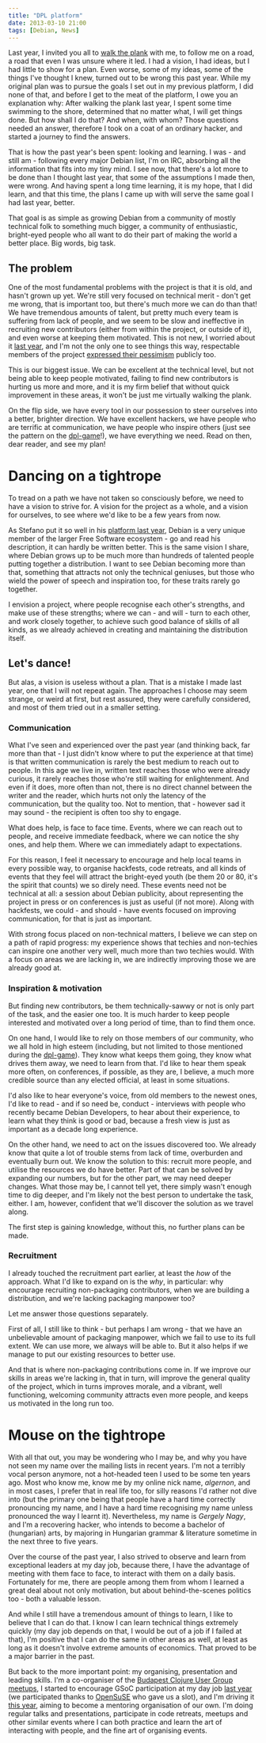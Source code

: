 ```yaml
---
title: "DPL platform"
date: 2013-03-10 21:00
tags: [Debian, News]
---
```


Last year, I invited you all to [walk the plank][wtp] with me, to
follow me on a road, a road that even I was unsure where it led. I had
a vision, I had ideas, but I had little to show for a plan. Even
worse, some of my ideas, some of the things I've thought I knew,
turned out to be wrong this past year. While my original plan was to
pursue the goals I set out in my previous platform, I did none of
that, and before I get to the meat of the platform, I owe you an
explanation why: After walking the plank last year, I spent some time
swimming to the shore, determined that no matter what, I will get
things done. But how shall I do that? And when, with whom? Those
questions needed an answer, therefore I took on a coat of an ordinary
hacker, and started a journey to find the answers.

That is how the past year's been spent: looking and learning. I was -
and still am - following every major Debian list, I'm on IRC,
absorbing all the information that fits into my tiny mind. I see now,
that there's a lot more to be done than I thought last year, that some
of the assumptions I made then, were wrong. And having spent a long
time learning, it is my hope, that I did learn, and that this time,
the plans I came up with will serve the same goal I had last year,
better.

That goal is as simple as growing Debian from a community of mostly
technical folk to something much bigger, a community of enthusiastic,
bright-eyed people who all want to do their part of making the world a
better place. Big words, big task.

 [wtp]: http://www.debian.org/vote/2012/platforms/algernon

<!-- more -->

The problem
-----------

One of the most fundamental problems with the project is that it is
old, and hasn't grown up yet. We're still very focused on technical
merit - don't get me wrong, that is important too, but there's much
more we can do than that! We have tremendous amounts of talent, but
pretty much every team is suffering from lack of people, and we seem
to be slow and ineffective in recruiting new contributors (either from
within the project, or outside of it), and even worse at keeping them
motivated. This is not new, I worried about it [last year][wtp], and
I'm not the only one to see things this way, respectable members of
the project [expressed their pessimism][bubulle-dpl-game] publicly
too.

 [wtp]: http://www.debian.org/vote/2012/platforms/algernon
 [bubulle-dpl-game]: http://www.perrier.eu.org/weblog/2013/02/16#dpl-game

This is our biggest issue. We can be excellent at the technical level,
but not being able to keep people motivated, failing to find new
contributors is hurting us more and more, and it is my firm belief
that without quick improvement in these areas, it won't be just me
virtually walking the plank.

On the flip side, we have every tool in our possession to steer
ourselves into a better, brighter direction. We have excellent
hackers, we have people who are terrific at communication, we have
people who inspire others (just see the pattern on the
[dpl-game][dpl-game]!), we have everything we need. Read on then, dear
reader, and see my plan!

 [dpl-game]: http://blog.zouish.org/posts/dpl_game/

Dancing on a tightrope
======================

To tread on a path we have not taken so consciously before, we need to
have a vision to strive for. A vision for the project as a whole, and
a vision for ourselves, to see where we'd like to be a few years from
now.

As Stefano put it so well in his [platform last year][zack-2012],
Debian is a very unique member of the larger Free Software ecosystem -
go and read his description, it can hardly be written better. This is
the same vision I share, where Debian grows up to be much more than
hundreds of talented people putting together a distribution. I want to
see Debian becoming more than that, something that attracts not only
the technical geniuses, but those who wield the power of speech and
inspiration too, for these traits rarely go together.

 [zack-2012]: http://www.debian.org/vote/2012/platforms/zack

I envision a project, where people recognise each other's strengths,
and make use of these strengths; where we can - and will - turn to
each other, and work closely together, to achieve such good balance of
skills of all kinds, as we already achieved in creating and
maintaining the distribution itself.

Let's dance!
------------

But alas, a vision is useless without a plan. That is a mistake I made
last year, one that I will not repeat again. The approaches I choose
may seem strange, or weird at first, but rest assured, they were
carefully considered, and most of them tried out in a smaller setting.

<h3>Communication</h3>

What I've seen and experienced over the past year (and thinking back,
far more than that - I just didn't know where to put the experience at
that time) is that written communication is rarely the best medium to
reach out to people. In this age we live in, written text reaches
those who were already curious, it rarely reaches those who're still
waiting for enlightenment. And even if it does, more often than not,
there is no direct channel between the writer and the reader, which
hurts not only the latency of the communication, but the quality
too. Not to mention, that - however sad it may sound - the recipient
is often too shy to engage.

What does help, is face to face time. Events, where we can reach out
to people, and receive immediate feedback, where we can notice the
shy ones, and help them. Where we can immediately adapt to
expectations.

For this reason, I feel it necessary to encourage and help local teams
in every possible way, to organise hackfests, code retreats, and all
kinds of events that they feel will attract the bright-eyed youth (be
them 20 or 80, it's the spirit that counts) we so direly need. These
events need not be technical at all: a session about Debian publicity,
about representing the project in press or on conferences is just as
useful (if not more). Along with hackfests, we could - and should -
have events focused on improving communication, for that is just as
important.

With strong focus placed on non-technical matters, I believe we can
step on a path of rapid progress: my experience shows that techies and
non-techies can inspire one another very well, much more than two
techies would. With a focus on areas we are lacking in, we are
indirectly improving those we are already good at.

<h3>Inspiration & motivation</h3>

But finding new contributors, be them technically-sawwy or not is only
part of the task, and the easier one too. It is much harder to keep
people interested and motivated over a long period of time, than to
find them once.

On one hand, I would like to rely on those members of our community,
who we all hold in high esteem (including, but not limited to those
mentioned during the [dpl-game][dpl-game]). They know what keeps them
going, they know what drives them away, we need to learn from
that. I'd like to hear them speak more often, on conferences, if
possible, as they are, I believe, a much more credible source than any
elected official, at least in some situations.

I'd also like to hear everyone's voice, from old members to the newest
ones, I'd like to read - and if so need be, conduct - interviews with
people who recently became Debian Developers, to hear about their
experience, to learn what they think is good or bad, because a fresh
view is just as important as a decade long experience.

On the other hand, we need to act on the issues discovered too. We
already know that quite a lot of trouble stems from lack of time,
overburden and eventually burn out. We know the solution to this:
recruit more people, and utilise the resources we do have better. Part
of that can be solved by expanding our numbers, but for the other
part, we may need deeper changes. What those may be, I cannot tell
yet, there simply wasn't enough time to dig deeper, and I'm likely not
the best person to undertake the task, either. I am, however,
confident that we'll discover the solution as we travel along.

The first step is gaining knowledge, without this, no further plans
can be made.

<h3>Recruitment</h3>

I already touched the recruitment part earlier, at least the *how* of
the approach. What I'd like to expand on is the *why*, in particular:
why encourage recruiting non-packaging contributors, when we are
building a distribution, and we're lacking packaging manpower too?

Let me answer those questions separately.

First of all, I still like to think - but perhaps I am wrong - that we
have an unbelievable amount of packaging manpower, which we fail to
use to its full extent. We can use more, we always will be able
to. But it also helps if we manage to put our existing resources to
better use.

And that is where non-packaging contributions come in. If we improve
our skills in areas we're lacking in, that in turn, will improve the
general quality of the project, which in turns improves morale, and a
vibrant, well functioning, welcoming community attracts even more
people, and keeps us motivated in the long run too.

Mouse on the tightrope
======================

With all that out, you may be wondering who I may be, and why you have
not seen my name over the mailing lists in recent years. I'm not a
terribly vocal person anymore, not a hot-headed teen I used to be some
ten years ago. Most who know me, know me by my online nick name,
*algernon*, and in most cases, I prefer that in real life too, for
silly reasons I'd rather not dive into (but the primary one being that
people have a hard time correctly pronouncing my name, and I have a
hard time recognising my name unless pronounced the way I learnt
it). Nevertheless, my name is *Gergely Nagy*, and I'm a recovering
hacker, who intends to become a bachelor of (hungarian) arts, by
majoring in Hungarian grammar & literature sometime in the next three
to five years.

Over the course of the past year, I also strived to observe and learn
from exceptional leaders at my day job, because there, I have the
advantage of meeting with them face to face, to interact with them on
a daily basis. Fortunately for me, there are people among them from
whom I learned a great deal about not only motivation, but about
behind-the-scenes politics too - both a valuable lesson.

And while I still have a tremendous amount of things to learn, I like
to believe that I can do that. I know I can learn technical things
extremely quickly (my day job depends on that, I would be out of a job
if I failed at that), I'm positive that I can do the same in other
areas as well, at least as long as it doesn't involve extreme amounts
of economics. That proved to be a major barrier in the past.

But back to the more important point: my organising, presentation and
leading skills. I'm a co-organiser of the
[Budapest Clojure User Group meetups][bcug], I started to encourage
GSoC participation at my day job [last year][bb-gsoc2012] (we
participated thanks to [OpenSuSE][opensuse] who gave us a slot), and
I'm driving it [this year][bb-gsoc2013], aiming to become a mentoring
organisation of our own. I'm doing regular talks and presentations,
participate in code retreats, meetups and other similar events where I
can both practice and learn the art of interacting with people, and
the fine art of organising events.

 [bcug]: http://www.meetup.com/Budapest-Clojure-User-Group/
 [opensuse]: http://en.opensuse.org/Main_Page
 [bb-gsoc2012]: http://en.opensuse.org/Archive:GSOC_ideas_2012#syslog-ng
 [bb-gsoc2013]: https://github.com/balabit/GSoC2013/wiki/Idea-&-Project-list
